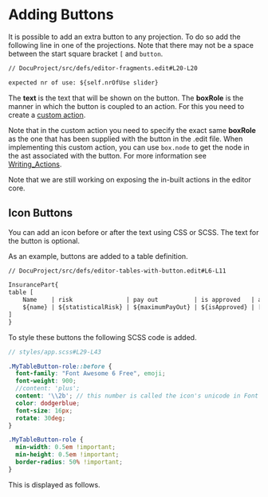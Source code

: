 <script>
    import Figure from "$lib/figures/Figure.svelte";
</script>

# Adding Buttons

It is possible to add an extra button to any projection. To do so add
the following line in one of the projections. Note that there may not be
a space between the start square bracket `[` and `button`.

```txt
// DocuProject/src/defs/editor-fragments.edit#L20-L20

expected nr of use: ${self.nrOfUse slider}
```

The **text** is the text that will be shown on the button. The **boxRole** is the manner in which the button is coupled to an action.
For this you need to create a [custom action](/Documentation/Customizations/Writing_Actions). 

Note that in the custom action you need to specify the
exact same **boxRole** as the one that has been supplied with the button in the .edit file.
When implementing this custom action, you can use `box.node` to get the node in the ast associated with the button.
For more information see [Writing_Actions](/Documentation/Customizations/Writing_Actions).

Note that we are still working on exposing the in-built actions in the editor core.

[//]: # (See Samples/DocuProject/editor/CustomInsuranceModelActions.ts, line 30.)

## Icon Buttons

You can add an icon before or after the text using CSS or SCSS. The text for the button is optional.

As an example, buttons are added to a table definition.

```txt
// DocuProject/src/defs/editor-tables-with-button.edit#L6-L11

InsurancePart{
table [
    Name    | risk               | pay out          | is approved   | action
    ${name} | ${statisticalRisk} | ${maximumPayOut} | ${isApproved} | [button boxRole="MyTableButton-role"]
]
}
```

To style these buttons the following SCSS code is added.

```scss
// styles/app.scss#L29-L43

.MyTableButton-role::before {
  font-family: "Font Awesome 6 Free", emoji;
  font-weight: 900;
  //content: 'plus';
  content: '\\2b'; // this number is called the icon's unicode in Font Awesome
  color: dodgerblue;
  font-size: 16px;
  rotate: 30deg;
}

.MyTableButton-role {
  min-width: 0.5em !important;
  min-height: 0.5em !important;
  border-radius: 50% !important;
}
```

This is displayed as follows.

<Figure
imageName={'Documentation-Buttons-screenshot1.png'}
caption={'Showing a button in each table row'}
figureNumber={1}
/>
